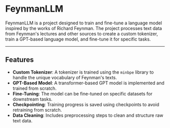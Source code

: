 # FeynmanLLM

FeynmanLLM is a project designed to train and fine-tune a language model inspired by the works of Richard Feynman. The project processes text data from Feynman's lectures and other sources to create a custom tokenizer, train a GPT-based language model, and fine-tune it for specific tasks.

---

## Features

- **Custom Tokenizer**: A tokenizer is trained using the `minbpe` library to handle the unique vocabulary of Feynman's texts.
- **GPT-Based Model**: A transformer-based GPT model is implemented and trained from scratch.
- **Fine-Tuning**: The model can be fine-tuned on specific datasets for downstream tasks.
- **Checkpointing**: Training progress is saved using checkpoints to avoid retraining from scratch.
- **Data Cleaning**: Includes preprocessing steps to clean and structure raw text data.


